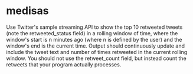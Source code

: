 # medisas
Use Twitter's sample streaming API to show the top 10 retweeted tweets (note the retweeted_status field) in a rolling window of time, where the window's start is n minutes ago (where n is defined by the user) and the window's end is the current time.  Output should continuously update and include the tweet text and number of times retweeted in the current rolling window. You should not use the retweet_count field, but instead count the retweets that your program actually processes.
